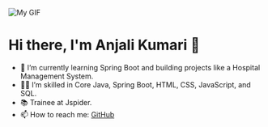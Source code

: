 ![My GIF](![68747470733a2f2f6d65646961332e67697068792e636f6d2f6d656469612f4950684c355a767a76634756576d6c3731522f67697068792e676966](https://github.com/user-attachments/assets/25bdc0fb-75c4-485d-be14-f472df93b08b)
)

# Hi there, I'm Anjali Kumari 👋

- 🌱 I’m currently learning Spring Boot and building projects like a Hospital Management System.
- 👩‍💻 I’m skilled in Core Java, Spring Boot, HTML, CSS, JavaScript, and SQL.
- 📚  Trainee at Jspider.
- 📫 How to reach me: [GitHub](https://github.com/Anjalikri10)

